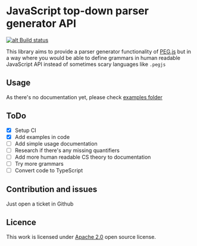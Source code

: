 # JavaScript top-down parser generator API

[![alt Build status](https://api.travis-ci.com/ralekna/td-parser.svg?branch=master "Build status")](https://travis-ci.com/ralekna/td-parser)

This library aims to provide a parser generator functionality of [PEG.js](https://github.com/pegjs/pegjs) 
but in a way where you would be able to define grammars in human readable JavaScript API instead of sometimes scary languages like `.pegjs`

## Usage

As there's no documentation yet, please check [examples folder](https://github.com/ralekna/td-parser/tree/master/src/examples) 

## ToDo

- [x] Setup CI 
- [x] Add examples in code 
- [ ] Add simple usage documentation 
- [ ] Research if there's any missing quantifiers  
- [ ] Add more human readable CS theory to documentation  
- [ ] Try more grammars
- [ ] Convert code to TypeScript

## Contribution and issues

Just open a ticket in Github

## Licence

This work is licensed under [Apache 2.0](https://opensource.org/licenses/Apache-2.0) open source license.